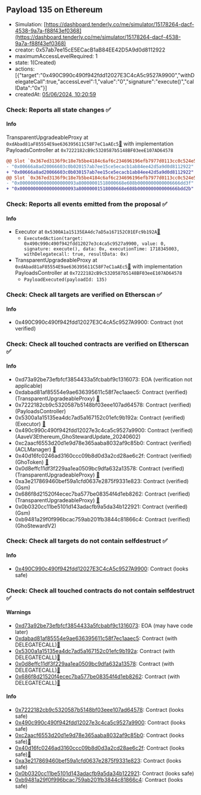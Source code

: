 ## Payload 135 on Ethereum

- Simulation: [https://dashboard.tenderly.co/me/simulator/15178264-dacf-4538-9a7a-f88f43ef0368](https://dashboard.tenderly.co/me/simulator/15178264-dacf-4538-9a7a-f88f43ef0368)
- creator: 0x57ab7ee15cE5ECacB1aB84EE42D5A9d0d8112922
- maximumAccessLevelRequired: 1
- state: 1(Created)
- actions: [{"target":"0x490C990c490f942fdd12027E3C4cA5c9527A9900","withDelegateCall":true,"accessLevel":1,"value":"0","signature":"execute()","callData":"0x"}]
- createdAt: [05/06/2024, 10:20:59](https://etherscan.io/tx/0x0a1b33e46133fc3cd8e45e667836736d57be02227968db6bd4990a7db73b8a27)

### Check: Reports all state changes :white_check_mark:

#### Info


TransparentUpgradeableProxy at `0xdAbad81aF85554E9ae636395611C58F7eC1aAEc5`[:ghost:](https://github.com/bgd-labs/aave-address-book "GovernanceV3Ethereum.PAYLOADS_CONTROLLER") with implementation PayloadsController at `0x7222182cB9c5320587b5148BF03eeE107AD64578`
```diff
@@ Slot `0x367ed3136f9c18e7b5be4184c6af6c234696196efb7977d0113cc0c524e5f3f0` @@
- "0x00666a8ad20066603c0b020157ab7ee15ce5ecacb1ab84ee42d5a9d0d8112922"
+ "0x00666a8ad20066603c0b030157ab7ee15ce5ecacb1ab84ee42d5a9d0d8112922"
@@ Slot `0x367ed3136f9c18e7b5be4184c6af6c234696196efb7977d0113cc0c524e5f3f1` @@
- "0x000000000000000000093a80000001518000668e608b0000000000006666dd3f"
+ "0x000000000000000000093a80000001518000668e608b000000000000666bdd2b"
```


### Check: Reports all events emitted from the proposal :white_check_mark:

#### Info

- Executor at `0x5300A1a15135EA4dc7aD5a167152C01EFc9b192A`[:ghost:](https://github.com/bgd-labs/aave-address-book "AaveV2Ethereum.POOL_ADMIN, AaveV2EthereumAMM.POOL_ADMIN, AaveV3Ethereum.ACL_ADMIN, GovernanceV3Ethereum.EXECUTOR_LVL_1")
  - `ExecutedAction(target: 0x490c990c490f942fdd12027e3c4ca5c9527a9900, value: 0, signature: execute(), data: 0x, executionTime: 1718345003, withDelegatecall: true, resultData: 0x)`
- TransparentUpgradeableProxy at `0xdAbad81aF85554E9ae636395611C58F7eC1aAEc5`[:ghost:](https://github.com/bgd-labs/aave-address-book "GovernanceV3Ethereum.PAYLOADS_CONTROLLER") with implementation PayloadsController at `0x7222182cB9c5320587b5148BF03eeE107AD64578`
  - `PayloadExecuted(payloadId: 135)`

### Check: Check all targets are verified on Etherscan :white_check_mark:

#### Info

- 0x490C990c490f942fdd12027E3C4cA5c9527A9900: Contract (not verified) 

### Check: Check all touched contracts are verified on Etherscan :white_check_mark:

#### Info

- 0xd73a92be73efbfcf3854433a5fcbabf9c1316073: EOA (verification not applicable)
- 0xdabad81af85554e9ae636395611c58f7ec1aaec5: Contract (verified) (TransparentUpgradeableProxy) [:ghost:](https://github.com/bgd-labs/aave-address-book "GovernanceV3Ethereum.PAYLOADS_CONTROLLER")
- 0x7222182cb9c5320587b5148bf03eee107ad64578: Contract (verified) (PayloadsController) 
- 0x5300a1a15135ea4dc7ad5a167152c01efc9b192a: Contract (verified) (Executor) [:ghost:](https://github.com/bgd-labs/aave-address-book "AaveV2Ethereum.POOL_ADMIN, AaveV2EthereumAMM.POOL_ADMIN, AaveV3Ethereum.ACL_ADMIN, GovernanceV3Ethereum.EXECUTOR_LVL_1")
- 0x490c990c490f942fdd12027e3c4ca5c9527a9900: Contract (verified) (AaveV3Ethereum_GhoStewardUpdate_20240602) 
- 0xc2aacf6553d20d1e9d78e365aaba8032af9c85b0: Contract (verified) (ACLManager) [:ghost:](https://github.com/bgd-labs/aave-address-book "AaveV3Ethereum.ACL_MANAGER")
- 0x40d16fc0246ad3160ccc09b8d0d3a2cd28ae6c2f: Contract (verified) (GhoToken) [:ghost:](https://github.com/bgd-labs/aave-address-book "AaveV3Ethereum.ASSETS.GHO.UNDERLYING, MiscEthereum.GHO_TOKEN")
- 0x0d8effc11df3f229aa1ea0509bc9dfa632a13578: Contract (verified) (TransparentUpgradeableProxy) [:ghost:](https://github.com/bgd-labs/aave-address-book "MiscEthereum.GSM_USDC")
- 0xa3e217869460bef59a1cfd0637e2875f9331e823: Contract (verified) (Gsm) 
- 0x686f8d21520f4ecec7ba577be08354f4d1eb8262: Contract (verified) (TransparentUpgradeableProxy) [:ghost:](https://github.com/bgd-labs/aave-address-book "MiscEthereum.GSM_USDT")
- 0x0b0320cc11be5101d143adacfb9a5da34b122921: Contract (verified) (Gsm) 
- 0xb9481a29f0f996bcac759ab201fb3844c81866c4: Contract (verified) (GhoStewardV2) 

### Check: Check all targets do not contain selfdestruct :white_check_mark:

#### Info

- [0x490C990c490f942fdd12027E3C4cA5c9527A9900](https://etherscan.io/address/0x490C990c490f942fdd12027E3C4cA5c9527A9900): Contract (looks safe)

### Check: Check all touched contracts do not contain selfdestruct :white_check_mark:

#### Warnings

- [0xd73a92be73efbfcf3854433a5fcbabf9c1316073](https://etherscan.io/address/0xd73a92be73efbfcf3854433a5fcbabf9c1316073): EOA (may have code later)
- [0xdabad81af85554e9ae636395611c58f7ec1aaec5](https://etherscan.io/address/0xdabad81af85554e9ae636395611c58f7ec1aaec5): Contract (with DELEGATECALL)[:ghost:](https://github.com/bgd-labs/aave-address-book "GovernanceV3Ethereum.PAYLOADS_CONTROLLER")
- [0x5300a1a15135ea4dc7ad5a167152c01efc9b192a](https://etherscan.io/address/0x5300a1a15135ea4dc7ad5a167152c01efc9b192a): Contract (with DELEGATECALL)[:ghost:](https://github.com/bgd-labs/aave-address-book "AaveV2Ethereum.POOL_ADMIN, AaveV2EthereumAMM.POOL_ADMIN, AaveV3Ethereum.ACL_ADMIN, GovernanceV3Ethereum.EXECUTOR_LVL_1")
- [0x0d8effc11df3f229aa1ea0509bc9dfa632a13578](https://etherscan.io/address/0x0d8effc11df3f229aa1ea0509bc9dfa632a13578): Contract (with DELEGATECALL)[:ghost:](https://github.com/bgd-labs/aave-address-book "MiscEthereum.GSM_USDC")
- [0x686f8d21520f4ecec7ba577be08354f4d1eb8262](https://etherscan.io/address/0x686f8d21520f4ecec7ba577be08354f4d1eb8262): Contract (with DELEGATECALL)[:ghost:](https://github.com/bgd-labs/aave-address-book "MiscEthereum.GSM_USDT")

#### Info

- [0x7222182cb9c5320587b5148bf03eee107ad64578](https://etherscan.io/address/0x7222182cb9c5320587b5148bf03eee107ad64578): Contract (looks safe)
- [0x490c990c490f942fdd12027e3c4ca5c9527a9900](https://etherscan.io/address/0x490c990c490f942fdd12027e3c4ca5c9527a9900): Contract (looks safe)
- [0xc2aacf6553d20d1e9d78e365aaba8032af9c85b0](https://etherscan.io/address/0xc2aacf6553d20d1e9d78e365aaba8032af9c85b0): Contract (looks safe)[:ghost:](https://github.com/bgd-labs/aave-address-book "AaveV3Ethereum.ACL_MANAGER")
- [0x40d16fc0246ad3160ccc09b8d0d3a2cd28ae6c2f](https://etherscan.io/address/0x40d16fc0246ad3160ccc09b8d0d3a2cd28ae6c2f): Contract (looks safe)[:ghost:](https://github.com/bgd-labs/aave-address-book "AaveV3Ethereum.ASSETS.GHO.UNDERLYING, MiscEthereum.GHO_TOKEN")
- [0xa3e217869460bef59a1cfd0637e2875f9331e823](https://etherscan.io/address/0xa3e217869460bef59a1cfd0637e2875f9331e823): Contract (looks safe)
- [0x0b0320cc11be5101d143adacfb9a5da34b122921](https://etherscan.io/address/0x0b0320cc11be5101d143adacfb9a5da34b122921): Contract (looks safe)
- [0xb9481a29f0f996bcac759ab201fb3844c81866c4](https://etherscan.io/address/0xb9481a29f0f996bcac759ab201fb3844c81866c4): Contract (looks safe)

